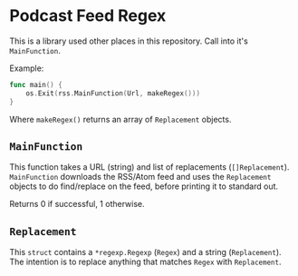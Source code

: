 # Podcast Feed Regex

This is a library used other places in this repository. Call into it's `MainFunction`.

Example:

```go
func main() {
	os.Exit(rss.MainFunction(Url, makeRegex()))
}
```

Where `makeRegex()` returns an array of `Replacement` objects.


## `MainFunction`

This function takes a URL (string) and list of replacements (`[]Replacement`). `MainFunction` downloads the RSS/Atom feed and uses the `Replacement` objects to do find/replace on the feed, before printing it to standard out.

Returns 0 if successful, 1 otherwise.

## `Replacement`

This `struct` contains a `*regexp.Regexp` (`Regex`) and a string (`Replacement`). The intention is to replace anything that matches `Regex` with `Replacement`.
